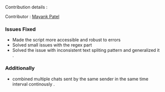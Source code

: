 Contribution details : 

Contributor  :  <a href="https://github.com/Maaayank">Mayank Patel</a>

### Issues Fixed 

*  Made the script more accessible and robust to errors 
*  Solved small issues with the regex part 
*  Solved the issue with inconsistent text spliting pattern and generalized it  .

### Additionally 

*  combined multiple chats sent by the same sender in the same time interval continously .
